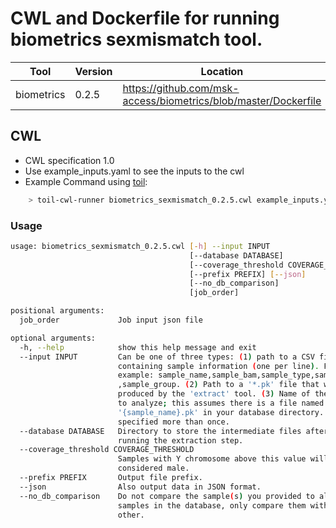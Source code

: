 # CWL and Dockerfile for running biometrics sexmismatch tool.

| Tool | Version | Location |
|--- |--- |--- |
| biometrics   | 0.2.5   |  <https://github.com/msk-access/biometrics/blob/master/Dockerfile> |

## CWL

- CWL specification 1.0
- Use example_inputs.yaml to see the inputs to the cwl
- Example Command using [toil](https://toil.readthedocs.io):

```bash
    > toil-cwl-runner biometrics_sexmismatch_0.2.5.cwl example_inputs.yaml
```

### Usage

```bash
usage: biometrics_sexmismatch_0.2.5.cwl [-h] --input INPUT
                                        [--database DATABASE]
                                        [--coverage_threshold COVERAGE_THRESHOLD]
                                        [--prefix PREFIX] [--json]
                                        [--no_db_comparison]
                                        [job_order]

positional arguments:
  job_order             Job input json file

optional arguments:
  -h, --help            show this help message and exit
  --input INPUT         Can be one of three types: (1) path to a CSV file
                        containing sample information (one per line). For
                        example: sample_name,sample_bam,sample_type,sample_sex
                        ,sample_group. (2) Path to a '*.pk' file that was
                        produced by the 'extract' tool. (3) Name of the sample
                        to analyze; this assumes there is a file named
                        '{sample_name}.pk' in your database directory. Can be
                        specified more than once.
  --database DATABASE   Directory to store the intermediate files after
                        running the extraction step.
  --coverage_threshold COVERAGE_THRESHOLD
                        Samples with Y chromosome above this value will be
                        considered male.
  --prefix PREFIX       Output file prefix.
  --json                Also output data in JSON format.
  --no_db_comparison    Do not compare the sample(s) you provided to all
                        samples in the database, only compare them with each
                        other.
```
